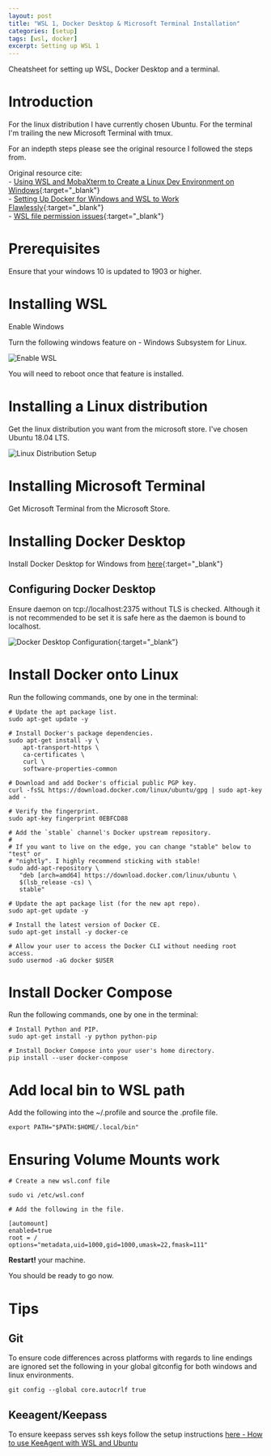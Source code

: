 ```yaml
---
layout: post
title: "WSL 1, Docker Desktop & Microsoft Terminal Installation"
categories: [setup]
tags: [wsl, docker]
excerpt: Setting up WSL 1
---
```


Cheatsheet for setting up WSL, Docker Desktop and a terminal.

# Introduction

For the linux distribution I have currently chosen Ubuntu.
For the terminal I'm trailing the new Microsoft Terminal with tmux.

For an indepth steps please see the original resource I followed the steps from.

Original resource cite:  
    - [Using WSL and MobaXterm to Create a Linux Dev Environment on Windows](https://nickjanetakis.com/blog/using-wsl-and-mobaxterm-to-create-a-linux-dev-environment-on-windows){:target="_blank"}  
    - [Setting Up Docker for Windows and WSL to Work Flawlessly](https://nickjanetakis.com/blog/setting-up-docker-for-windows-and-wsl-to-work-flawlessly){:target="_blank"}  
    - [WSL file permission issues](https://github.com/microsoft/vscode/issues/85778){:target="_blank"}  

# Prerequisites

Ensure that your windows 10 is updated to 1903 or higher.

# Installing WSL

Enable Windows

Turn the following windows feature on - Windows Subsystem for Linux.

![Enable WSL](https://slowmonkey.github.io/assets/images/wsl-docker-desktop-microsoft-terminal-installation/enabling-wsl.png)

You will need to reboot once that feature is installed.

# Installing a Linux distribution

Get the linux distribution you want from the microsoft store. I've chosen Ubuntu 18.04 LTS.

![Linux Distribution Setup](https://slowmonkey.github.io/assets/images/wsl-docker-desktop-microsoft-terminal-installation/linux-distro-setup.png)

# Installing Microsoft Terminal

Get Microsoft Terminal from the Microsoft Store.

# Installing Docker Desktop

Install Docker Desktop for Windows from [here](https://hub.docker.com/editions/community/docker-ce-desktop-windows){:target="_blank"}

## Configuring Docker Desktop

Ensure daemon on tcp://localhost:2375 without TLS is checked. Although it is not recommended to be set it is safe here as the daemon is bound to localhost.

![Docker Desktop Configuration](https://slowmonkey.github.io/assets/images/wsl-docker-desktop-microsoft-terminal-installation/docker-desktop-configuration.png){:target="_blank"}

# Install Docker onto Linux

Run the following commands, one by one in the terminal:

```
# Update the apt package list.
sudo apt-get update -y

# Install Docker's package dependencies.
sudo apt-get install -y \
    apt-transport-https \
    ca-certificates \
    curl \
    software-properties-common

# Download and add Docker's official public PGP key.
curl -fsSL https://download.docker.com/linux/ubuntu/gpg | sudo apt-key add -

# Verify the fingerprint.
sudo apt-key fingerprint 0EBFCD88

# Add the `stable` channel's Docker upstream repository.
#
# If you want to live on the edge, you can change "stable" below to "test" or
# "nightly". I highly recommend sticking with stable!
sudo add-apt-repository \
   "deb [arch=amd64] https://download.docker.com/linux/ubuntu \
   $(lsb_release -cs) \
   stable"

# Update the apt package list (for the new apt repo).
sudo apt-get update -y

# Install the latest version of Docker CE.
sudo apt-get install -y docker-ce

# Allow your user to access the Docker CLI without needing root access.
sudo usermod -aG docker $USER
```

# Install Docker Compose
Run the following commands, one by one in the terminal:

```
# Install Python and PIP.
sudo apt-get install -y python python-pip

# Install Docker Compose into your user's home directory.
pip install --user docker-compose
```

# Add local bin to WSL path

Add the following into the ~/.profile and source the .profile file.

```
export PATH="$PATH:$HOME/.local/bin"
```

# Ensuring Volume Mounts work
```
# Create a new wsl.conf file

sudo vi /etc/wsl.conf

# Add the following in the file.

[automount]
enabled=true
root = /
options="metadata,uid=1000,gid=1000,umask=22,fmask=111"
```

**Restart!** your machine.


You should be ready to go now.

# Tips

## Git

To ensure code differences across platforms with regards to line endings are ignored set the following in your global gitconfig for both windows and linux environments.

```
git config --global core.autocrlf true
```

## Keeagent/Keepass

To ensure keepass serves ssh keys follow the setup instructions [here - How to use KeeAgent with WSL and Ubuntu](https://code.mendhak.com/keeagent-with-wsl/)
